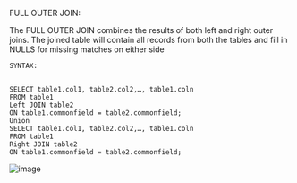 FULL OUTER JOIN:

	
The FULL OUTER JOIN combines the results of both left and right outer joins. 
The joined table will contain all records from both the tables and fill in NULLS for missing matches on either side

	SYNTAX:


    SELECT table1.col1, table2.col2,…, table1.coln
    FROM table1
    Left JOIN table2
    ON table1.commonfield = table2.commonfield;
    Union
    SELECT table1.col1, table2.col2,…, table1.coln
    FROM table1
    Right JOIN table2
    ON table1.commonfield = table2.commonfield;
    

![image](https://user-images.githubusercontent.com/114629519/199353853-c64d8f99-800a-4b9d-ba0c-d057ffea49fd.png)

